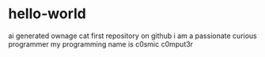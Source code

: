 # hello-world
ai generated ownage cat first repository on github
i am a passionate curious programmer
my programming name is c0smic c0mput3r 

